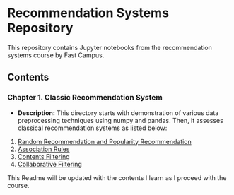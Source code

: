 # Recommendation Systems Repository

This repository contains Jupyter notebooks from the recommendation systems course by Fast Campus.

## Contents

### Chapter 1. Classic Recommendation System
- **Description:** This directory starts with demonstration of various data preprocessing techniques using numpy and pandas. Then, it assesses classical recommendation systems as listed below:
1. [Random Recommendation and Popularity Recommendation](/Recommendation_System/chapter_1_classic_recommendation/03_classic_reco_model.ipynb) 
2. [Association Rules](/Recommendation_System/chapter_1_classic_recommendation/04_association_rules.ipynb)
3. [Contents Filtering](/Recommendation_System/chapter_1_classic_recommendation/05_contents_filtering.ipynb)
4. [Collaborative Filtering](/Recommendation_System/chapter_1_classic_recommendation/tbu.ipynb)

This Readme will be updated with the contents I learn as I proceed with the course.